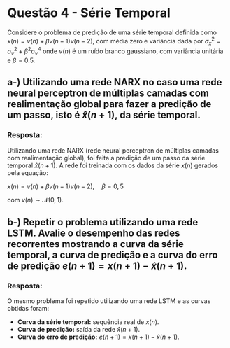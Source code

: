 # **Questão 4 - Série Temporal** 
Considere o problema de predição de uma série temporal definida como
$x(n) = v(n) + \beta v(n-1)v(n-2),$
com média zero e variância dada por
$\sigma_x^2 = \sigma_v^2 + \beta^2 \sigma_v^4$
onde $v(n)$ é um ruído branco gaussiano, com variância unitária e $\beta = 0.5$.

## **a-)** Utilizando uma rede NARX no caso uma rede neural perceptron de múltiplas camadas com realimentação global para fazer a predição de um passo, isto é $\hat{x}(n+1)$, da série temporal.

### **Resposta:**
Utilizando uma rede NARX (rede neural perceptron de múltiplas camadas com realimentação global), foi feita a predição de um passo da série temporal $\hat{x}(n+1)$. A rede foi treinada com os dados da série $x(n)$ gerados pela equação:

$x(n) = v(n) + \beta v(n-1)v(n-2), \quad \beta = 0{,}5$

com $v(n) \sim \mathcal{N}(0, 1)$.


## **b-)** Repetir o problema utilizando uma rede LSTM. Avalie o desempenho das redes recorrentes mostrando a curva da série temporal, a curva de predição e a curva do erro de predição $e(n+1) = x(n+1) - \hat{x}(n+1)$.

### **Resposta:**
O mesmo problema foi repetido utilizando uma rede LSTM e as curvas obtidas foram:

* **Curva da série temporal:** sequência real de $x(n)$.
* **Curva de predição:** saída da rede $\hat{x}(n+1)$.
* **Curva do erro de predição:** $e(n+1) = x(n+1) - \hat{x}(n+1)$.

